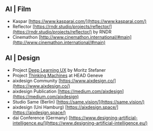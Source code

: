 ## AI | Film

- Kaspar [https://www.kasparai.com/](https://www.kasparai.com/)
- Reflector [https://rndr.studio/projects/reflector/](https://rndr.studio/projects/reflector/) by RNDR
- Cinemathon [http://www.cinemathon.international/#main](http://www.cinemathon.international/#main)

## AI | Design

- Project [Deep Learning UX](https://truth-and-beauty.net/projects/sf-dlux) by Moritz Stefaner
- Project [Thinking Machines](https://distortion.mastermediadesign.ch/Thinking%20Machines/) at HEAD Geneve
- aixdesign Community [https://www.aixdesign.co/](https://www.aixdesign.co/)
- aixdesign Publication [https://medium.com/aixdesign](https://medium.com/aixdesign)
- Studio Same (Berlin) [https://same.vision/](https://same.vision/)
- aixdesign (Uni Hamburg) [https://aixdesign.space/](https://aixdesign.space/)
- dai Conference (Germany) [https://www.designing-artificial-intelligence.eu/](https://www.designing-artificial-intelligence.eu/)
